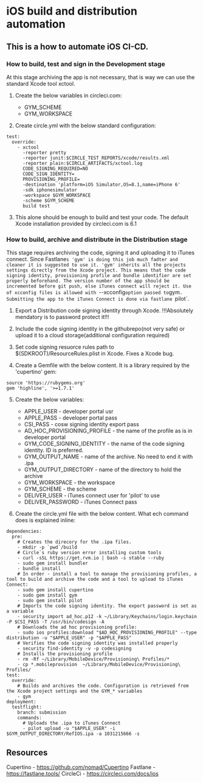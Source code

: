 # iOS build and distribution automation 

## This is a how to automate iOS CI-CD. 

### How to build, test and sign in the Development stage
At this stage archiving the app is not necessary, that is way we can use the standard Xcode tool xctool.

1. Create the below variables in circleci.com:
   - GYM_SCHEME
   - GYM_WORKSPACE

2. Create circle.yml with the below standard configuration:
 
```
test:
  override:
    - xctool
      -reporter pretty
      -reporter junit:$CIRCLE_TEST_REPORTS/xcode/results.xml
      -reporter plain:$CIRCLE_ARTIFACTS/xctool.log
      CODE_SIGNING_REQUIRED=NO
      CODE_SIGN_IDENTITY=
      PROVISIONING_PROFILE=
      -destination 'platform=iOS Simulator,OS=8.1,name=iPhone 6'
      -sdk iphonesimulator
      -workspace $GYM_WORKSPACE
      -scheme $GYM_SCHEME
      build test
```

3. This alone should be enough to build and test your code. The default Xcode installation provided by circleci.com is 6.1
 
### How to build, archive and distribute in the Distribution stage 
This stage requires archiving the code, signing it and uploading it to iTunes connect. Since Fastlane`s 'gym' is doing this job much fadter and cleaner it is suggested to use it.
'gym' inherits all the projects settings directly from the Xcode project. This means that the code signing identity, provisioning profile and bundle identifier are set properly beforehand. The version number of the app should be incremented before git push, else iTunes connect will reject it. Use of xcconfig files is allowed with `--xcconfig` option passed to `gym`. Submitting the app to the iTunes Connect is done via fastlane `pilot`. 

1. Export a Distribution code signing identity through Xcode. 
   !!!Absolutely mendatory is to password protect it!!!

2. Include the code signing identity in the githubrepo(not very safe) or upload it to a cloud storage(additional configuration required)

3. Set code signing resuorce rules path to $(SDKROOT)/ResourceRules.plist in Xcode. Fixes a Xcode bug.

4. Create a Gemfile with the below content. It is a library required by the 'cupertino' gem:
```
source 'https://rubygems.org'
gem 'highline', '>=1.7.1'
```

5. Create the below variables: 
     - APPLE_USER - developer portal usr 
     - APPLE_PASS - developer portal pass
     - CSI_PASS - cosw signing identity export pass
     - AD_HOC_PROVISIONING_PROFILE - the name of the profile as is in developer portal
     - GYM_CODE_SIGNING_IDENTITY - the name of the code signing identity. ID is preferred.
     - GYM_OUTPUT_NAME - name of the archive. No need to end it with .ipa 
     - GYM_OUTPUT_DIRECTORY - name of the directory to hold the archive
     - GYM_WORKSPACE - the workspace 
     - GYM_SCHEME - the scheme 
     - DELIVER_USER - iTunes connect user for 'pilot' to use 
     - DELIVER_PASSWORD - iTunes Connect pass

6. Create the circle.yml file with the below content. What ech command does is explained inline: 
```
dependencies:
  pre:
    # Creates the direcory for the .ipa files.
    - mkdir -p `pwd`/build
    # Circle`s ruby version error installing custom tools
    - curl -sSL https://get.rvm.io | bash -s stable --ruby
    - sudo gem install bundler
    - bundle install
    # In order - install a tool to manage the provisioning profiles, a tool to build and archive the code and a tool to upload to iTunes Connect:
    - sudo gem install cupertino
    - sudo gem install gym
    - sudo gem install pilot
    # Imports the code signing identity. The export password is set as a variable 
    - security import ad_hoc.p12 -k ~/Library/Keychains/login.keychain -P $CSI_PASS -T /usr/bin/codesign -A
    # Downloads the ad hoc provisioning profile:
    - sudo ios profiles:download "$AD_HOC_PROVISIONING_PROFILE" --type distribution -u "$APPLE_USER" -p "$APPLE_PASS"
    # Verifies the code signing identity was installed properly
    - security find-identity -v -p codesigning
    # Installs the provisioning profile
    - rm -Rf ~/Library/MobileDevice/Provisioning\ Profiles/*
    - cp *.mobileprovision  ~/Library/MobileDevice/Provisioning\ Profiles/ 
test:
  override:
    # Builds and archives the code. Configuration is retrieved from the Xcode project settings and the GYM_* variables
    - gym
deployment:
  testflight:
    branch: submission
    commands:
      # Uploads the .ipa to iTunes Connect
      - pilot upload -u "$APPLE_USER" -i $GYM_OUTPUT_DIRECTORY/RefIOS.ipa -a 1031215666 -s
```
   
## Resources

Cupertino - https://github.com/nomad/Cupertino
Fastlane - https://fastlane.tools/
CircleCi - https://circleci.com/docs/ios 
